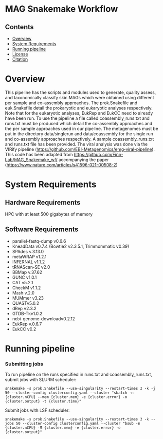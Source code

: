 # MAG Snakemake Workflow


## Contents

- [Overview](#overview)
- [System Requirements](#system-requirements)
- [Running pipeline](#running-pipeline)
- [License](./LICENSE)
- [Citation](#citation)

# Overview

This pipeline has the scripts and modules used to generate, quality assess, and taxonomically classify skin MAGs which were obtained using different per sample and co-assembly approaches. The prok.Snakefile and euk.Snakefile detail the prokaryotic and eukaryotic analyses respectively. Note that for the eukaryotic analyses, EukRep and EukCC need to already have been run. To use the pipeline a file called coassembly_runs.txt and runs.txt must be produced which detail the co-assembly approaches and the per sample approaches used in our pipeline. The metagenomes must be put in the directory data/singlerun and data/coassembly for the single run and co-assembly approaches respectively. A sample coassembly_runs.txt and runs.txt file has been provided. The viral analysis was done via the VIRify pipeline (https://github.com/EBI-Metagenomics/emg-viral-pipeline). This code has been adapted from https://github.com/Finn-Lab/MAG_Snakemake_wf/ accompanying the paper (https://www.nature.com/articles/s41596-021-00508-2)


# System Requirements

## Hardware Requirements
HPC with at least 500 gigabytes of memory

## Software Requirements
- parallel-fastq-dump v0.6.6
- KneadData v0.7.4 (Bowtie2  v2.3.5.1, Trimmommatic v0.39)
- SPAdes v.3.13.0
- metaWRAP v1.2.1
- INFERNAL v1.1.2
- tRNAScan-SE v2.0
- BBMap v.37.62
- GUNC v1.0.1
- CAT v5.2.1
- CheckM  v1.1.2
- Mash v.2.0
- MUMmer v3.23
- QUASTv5.0.2
- dRep v2.3.2 
- GTDB-Tkv1.0.2
- ncbi-genome-downloadv0.2.12
- EukRep v.0.6.7
- EukCC v0.2


# Running pipeline 

### Submitting jobs

To run pipeline on the runs specified in runs.txt and coassembly_runs.txt, submit jobs with SLURM scheduler:
```
snakemake -s prok.Snakefile --use-singularity --restart-times 3 -k -j 50 --cluster-config clusterconfig.yaml --cluster "sbatch -n {cluster.nCPU} --mem {cluster.mem} -e {cluster.error} -o {cluster.output} -t {cluster.time}"
```

Submit jobs with LSF scheduler:
```
snakemake -s prok.Snakefile --use-singularity --restart-times 3 -k --jobs 50 --cluster-config clusterconfig.yaml --cluster "bsub -n {cluster.nCPU} -M {cluster.mem} -e {cluster.error} -o {cluster.output}"
```

